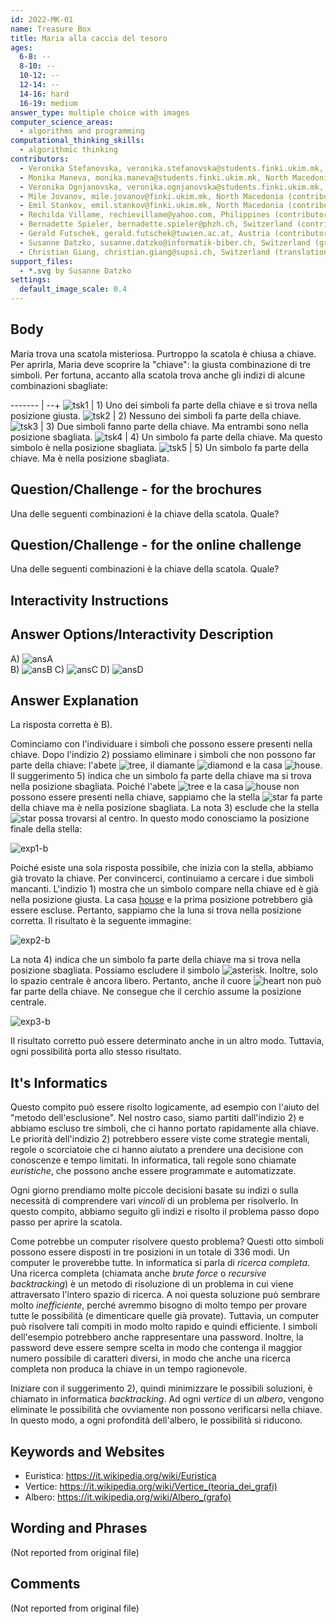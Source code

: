 ```yaml
---
id: 2022-MK-01
name: Treasure Box
title: Maria alla caccia del tesoro
ages:
  6-8: --
  8-10: --
  10-12: --
  12-14: --
  14-16: hard
  16-19: medium
answer_type: multiple choice with images
computer_science_areas:
  - algorithms and programming
computational_thinking_skills:
  - algorithmic thinking
contributors:
  - Veronika Stefanovska, veronika.stefanovska@students.finki.ukim.mk, North Macedonia (author)
  - Monika Maneva, monika.maneva@students.finki.ukim.mk, North Macedonia (contributor)
  - Veronika Ognjanovska, veronika.ognjanovska@students.finki.ukim.mk, North Macedonia (contributor)
  - Mile Jovanov, mile.jovanov@finki.ukim.mk, North Macedonia (contributor)
  - Emil Stankov, emil.stankov@finki.ukim.mk, North Macedonia (contributor)
  - Rechilda Villame, rechievillame@yahoo.com, Philippines (contributor)
  - Bernadette Spieler, bernadette.spieler@phzh.ch, Switzerland (contributor, translation from English into German)
  - Gerald Futschek, gerald.futschek@tuwien.ac.at, Austria (contributor)
  - Susanne Datzko, susanne.datzko@informatik-biber.ch, Switzerland (graphics)
  - Christian Giang, christian.giang@supsi.ch, Switzerland (translation from German into Italian)  
support_files:
  - *.svg by Susanne Datzko
settings:
  default_image_scale: 0.4
---
```


[ansA]: graphics/2022-MK-01-answerA.svg "Soluzione A"
[ansB]: graphics/2022-MK-01-answerB.svg "Soluzione B"
[ansC]: graphics/2022-MK-01-answerC.svg "Soluzione C"
[ansD]: graphics/2022-MK-01-answerD.svg "Soluzione D"
[exp1-b]: graphics/2022-MK-01-explanation01-box.svg "Spiegazione 1"
[exp2-b]: graphics/2022-MK-01-explanation02-box.svg "Spiegazione 2"
[exp3-b]: graphics/2022-MK-01-explanation03-box.svg "Spiegazione 3"
[asterisk]: graphics/2022-MK-01-inline_asterisk.svg "Stellina (15px)"
[diamond]: graphics/2022-MK-01-inline_diamond.svg "Diamante (15px)"
[heart]: graphics/2022-MK-01-inline_heart.svg "Cuore (15px)"
[house]: graphics/2022-MK-01-inline_house.svg "Casa (15px)"
[moon]: graphics/2022-MK-01-inline_moon.svg "Luna (15px)"
[star]: graphics/2022-MK-01-inline_star.svg "Stella (15px)"
[tree]: graphics/2022-MK-01-inline_tree.svg "Albero (15px)"
[tsk1]: graphics/2022-MK-01-taskbody01.svg "Commento 1"
[tsk2]: graphics/2022-MK-01-taskbody02.svg "Commento 2"
[tsk3]: graphics/2022-MK-01-taskbody03.svg "Commento 3"
[tsk4]: graphics/2022-MK-01-taskbody04.svg "Commento 4"
[tsk5]: graphics/2022-MK-01-taskbody05.svg "Commento 5"

## Body

Maria trova una scatola misteriosa. Purtroppo la scatola è chiusa a chiave. Per aprirla, Maria deve scoprire la "chiave": la giusta combinazione di tre simboli. Per fortuna, accanto alla scatola trova anche gli indizi di alcune combinazioni sbagliate: 
     
------- | --+
![tsk1] | 1) Uno dei simboli fa parte della chiave e si trova nella posizione giusta.
![tsk2] | 2) Nessuno dei simboli fa parte della chiave.
![tsk3] | 3) Due simboli fanno parte della chiave. Ma entrambi sono nella posizione sbagliata.
![tsk4] | 4) Un simbolo fa parte della chiave. Ma questo simbolo è nella posizione sbagliata.
![tsk5] | 5) Un simbolo fa parte della chiave. Ma è nella posizione sbagliata.


## Question/Challenge - for the brochures

Una delle seguenti combinazioni è la chiave della scatola. Quale?

## Question/Challenge - for the online challenge

Una delle seguenti combinazioni è la chiave della scatola. Quale?


## Interactivity Instructions

<!-- empty -->

## Answer Options/Interactivity Description



  A)   ![ansA]  
  B)   ![ansB]
  C)   ![ansC] 
  D)   ![ansD]


## Answer Explanation

La risposta corretta è B).

Cominciamo con l'individuare i simboli che possono essere presenti nella chiave. Dopo l'indizio 2) possiamo eliminare i simboli che non possono far parte della chiave: l'abete ![tree], il diamante ![diamond] e la casa ![house]. 
Il suggerimento 5) indica che un simbolo fa parte della chiave ma si trova nella posizione sbagliata. Poiché l'abete ![tree] e la casa ![house] non possono essere presenti nella chiave, sappiamo che la stella ![star] fa parte della chiave ma è nella posizione sbagliata. La nota 3) esclude che la stella ![star] possa trovarsi al centro. In questo modo conosciamo la posizione finale della stella:

![exp1-b]

Poiché esiste una sola risposta possibile, che inizia con la stella, abbiamo già trovato la chiave. 
Per convincerci, continuiamo a cercare i due simboli mancanti. L'indizio 1) mostra che un simbolo compare nella chiave ed è già nella posizione giusta. La casa [house] e la prima posizione potrebbero già essere escluse. Pertanto, sappiamo che la luna si trova nella posizione corretta. Il risultato è la seguente immagine:

![exp2-b]

La nota 4) indica che un simbolo fa parte della chiave ma si trova nella posizione sbagliata. Possiamo escludere il simbolo ![asterisk]. Inoltre, solo lo spazio centrale è ancora libero. Pertanto, anche il cuore ![heart] non può far parte della chiave. Ne consegue che il cerchio assume la posizione centrale.

![exp3-b]

Il risultato corretto può essere determinato anche in un altro modo. Tuttavia, ogni possibilità porta allo stesso risultato.


## It's Informatics

Questo compito può essere risolto logicamente, ad esempio con l'aiuto del "metodo dell'esclusione". Nel nostro caso, siamo partiti dall'indizio 2) e abbiamo escluso tre simboli, che ci hanno portato rapidamente alla chiave. Le priorità dell'indizio 2) potrebbero essere viste come strategie mentali, regole o scorciatoie che ci hanno aiutato a prendere una decisione con conoscenze e tempo limitati. In informatica, tali regole sono chiamate _euristiche_, che possono anche essere programmate e automatizzate.

Ogni giorno prendiamo molte piccole decisioni basate su indizi o sulla necessità di comprendere vari _vincoli_ di un problema per risolverlo. In questo compito, abbiamo seguito gli indizi e risolto il problema passo dopo passo per aprire la scatola.

Come potrebbe un computer risolvere questo problema? Questi otto simboli possono essere disposti in tre posizioni in un totale di 336 modi. Un computer le proverebbe tutte. In informatica si parla di _ricerca completa_. Una ricerca completa (chiamata anche _brute force_ o _recursive backtracking_) è un metodo di risoluzione di un problema in cui viene attraversato l'intero spazio di ricerca. A noi questa soluzione può sembrare molto _inefficiente_, perché avremmo bisogno di molto tempo per provare tutte le possibilità (e dimenticare quelle già provate). Tuttavia, un computer può risolvere tali compiti in modo molto rapido e quindi efficiente. I simboli dell'esempio potrebbero anche rappresentare una password. Inoltre, la password deve essere sempre scelta in modo che contenga il maggior numero possibile di caratteri diversi, in modo che anche una ricerca completa non produca la chiave in un tempo ragionevole.

Iniziare con il suggerimento 2), quindi minimizzare le possibili soluzioni, è chiamato in informatica _backtracking_. Ad ogni _vertice_ di un _albero_, vengono eliminate le possibilità che ovviamente non possono verificarsi nella chiave. In questo modo, a ogni profondità dell'albero, le possibilità si riducono.


## Keywords and Websites

 - Euristica: https://it.wikipedia.org/wiki/Euristica
 - Vertice: https://it.wikipedia.org/wiki/Vertice_(teoria_dei_grafi)
 - Albero: https://it.wikipedia.org/wiki/Albero_(grafo)


## Wording and Phrases

(Not reported from original file)


## Comments

(Not reported from original file)
